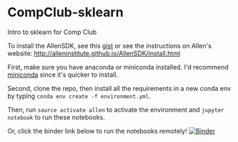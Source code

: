 # CompClub-sklearn
Intro to sklearn for Comp Club

To install the AllenSDK, see this [gist](https://gist.github.com/valentina-s/0549be1dc47b3348fdfee077f260ca08) or see the instructions on Allen's website: http://alleninstitute.github.io/AllenSDK/install.html

First, make sure you have anaconda or miniconda installed. I'd recommend [miniconda](https://conda.io/miniconda.html) since it's quicker to install.

Second, clone the repo, then install all the requirements in a new conda env by typing `conda env create -f environment.yml`.

Then, run `source activate allen` to activate the environment and `jupyter notebook` to run these notebooks.

Or, click the binder link below to run the notebooks remotely!
[![Binder](https://mybinder.org/badge.svg)](https://mybinder.org/v2/gh/dhb2128/CompClub-sklearn/docker)